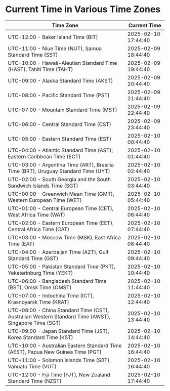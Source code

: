 # Current Time in Various Time Zones

| Time Zone | Current Time |
|-----------|--------------|
| UTC-12:00 - Baker Island Time (BIT) | 2025-02-10 17:44:40 |
| UTC-11:00 - Niue Time (NUT), Samoa Standard Time (SST) | 2025-02-09 18:44:40 |
| UTC-10:00 - Hawaii-Aleutian Standard Time (HAST), Tahiti Time (TAHT) | 2025-02-09 19:44:40 |
| UTC-09:00 - Alaska Standard Time (AKST) | 2025-02-09 20:44:40 |
| UTC-08:00 - Pacific Standard Time (PST) | 2025-02-09 21:44:40 |
| UTC-07:00 - Mountain Standard Time (MST) | 2025-02-09 22:44:40 |
| UTC-06:00 - Central Standard Time (CST) | 2025-02-09 23:44:40 |
| UTC-05:00 - Eastern Standard Time (EST) | 2025-02-10 00:44:40 |
| UTC-04:00 - Atlantic Standard Time (AST), Eastern Caribbean Time (ECT) | 2025-02-10 01:44:40 |
| UTC-03:00 - Argentina Time (ART), Brasília Time (BRT), Uruguay Standard Time (UYT) | 2025-02-10 02:44:40 |
| UTC-02:00 - South Georgia and the South Sandwich Islands Time (SGT) | 2025-02-10 03:44:40 |
| UTC±00:00 - Greenwich Mean Time (GMT), Western European Time (WET) | 2025-02-10 05:44:40 |
| UTC+01:00 - Central European Time (CET), West Africa Time (WAT) | 2025-02-10 06:44:40 |
| UTC+02:00 - Eastern European Time (EET), Central Africa Time (CAT) | 2025-02-10 07:44:40 |
| UTC+03:00 - Moscow Time (MSK), East Africa Time (EAT) | 2025-02-10 08:44:40 |
| UTC+04:00 - Azerbaijan Time (AZT), Gulf Standard Time (GST) | 2025-02-10 09:44:40 |
| UTC+05:00 - Pakistan Standard Time (PKT), Yekaterinburg Time (YEKT) | 2025-02-10 10:44:40 |
| UTC+06:00 - Bangladesh Standard Time (BST), Omsk Time (OMST) | 2025-02-10 11:44:40 |
| UTC+07:00 - Indochina Time (ICT), Krasnoyarsk Time (KRAT) | 2025-02-10 12:44:40 |
| UTC+08:00 - China Standard Time (CST), Australian Western Standard Time (AWST), Singapore Time (SGT) | 2025-02-10 13:44:40 |
| UTC+09:00 - Japan Standard Time (JST), Korea Standard Time (KST) | 2025-02-10 14:44:40 |
| UTC+10:00 - Australian Eastern Standard Time (AEST), Papua New Guinea Time (PGT) | 2025-02-10 16:44:40 |
| UTC+11:00 - Solomon Islands Time (SBT), Vanuatu Time (VUT) | 2025-02-10 16:44:40 |
| UTC+12:00 - Fiji Time (FJT), New Zealand Standard Time (NZST) | 2025-02-10 17:44:40 |
